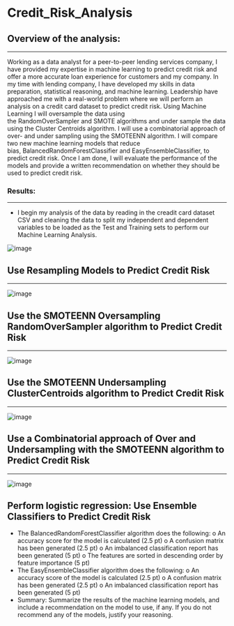 # Credit_Risk_Analysis

## Overview of the analysis: 
_________________________________________________________________________
 
Working as a data analyst for a peer-to-peer lending services company, I have provided my expertise in machine learning to predict credit risk and offer a more accurate loan experience for customers and my company. In my time with lending company, I have developed my skills in data preparation, statistical reasoning, and machine learning. Leadership have approached me with a real-world problem where we will perform an analysis on a credit card dataset to predict credit risk. Using Machine Learning I will oversample the data using the RandomOverSampler and SMOTE algorithms and under sample the data using the Cluster Centroids algorithm. I will use a combinatorial approach of over- and under sampling using the SMOTEENN algorithm. I will compare two new machine learning models that reduce bias, BalancedRandomForestClassifier and EasyEnsembleClassifier, to predict credit risk. Once I am done, I will evaluate the performance of the models and provide a written recommendation on whether they should be used to predict credit risk.

### Results:
_____________________________________________________________________

* I begin my analysis of the data by reading in the creadit card dataset CSV and cleaning the data to split my independent and dependent variables to be loaded as the Test and Training sets to perform our Machine Learning Analysis. 

![image](https://user-images.githubusercontent.com/88467263/147421160-2d9c8d1a-d8d8-4991-8da7-a677ad2a76f7.png)


## Use Resampling Models to Predict Credit Risk
________________________________________________________________

![image](https://user-images.githubusercontent.com/88467263/147421270-3e29dbb3-abec-4862-a24e-1710231f6747.png)



## Use the SMOTEENN Oversampling RandomOverSampler algorithm to Predict Credit Risk 
___________________________________________________________________

![image](https://user-images.githubusercontent.com/88467263/147421302-40f4bcab-ee83-4a8d-a8f5-7c513daf2cd4.png)

## Use the SMOTEENN Undersampling ClusterCentroids algorithm to Predict Credit Risk 
_______________________________________________________________________

![image](https://user-images.githubusercontent.com/88467263/147421325-49f03e0f-9bac-4e45-b857-a65f2e20de6e.png)

## Use a Combinatorial approach of Over and Undersampling with the SMOTEENN algorithm  to Predict Credit Risk 
_________________________________________________________________________________________________

![image](https://user-images.githubusercontent.com/88467263/147421414-92a0552a-85c2-4c69-8ff3-b1f1c0491c45.png)



## Perform logistic regression: Use Ensemble Classifiers to Predict Credit Risk 

* The BalancedRandomForestClassifier algorithm does the following:
o An accuracy score for the model is calculated (2.5 pt)
o A confusion matrix has been generated (2.5 pt)
o An imbalanced classification report has been generated (5 pt)
o The features are sorted in descending order by feature importance (5 pt)
* The EasyEnsembleClassifier algorithm does the following:
o An accuracy score of the model is calculated (2.5 pt)
o A confusion matrix has been generated (2.5 pt)
o An imbalanced classification report has been generated (5 pt)
* Summary: Summarize the results of the machine learning models, and include a recommendation on the model to use, if any. If you do not recommend any of the models, justify your reasoning.





